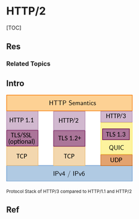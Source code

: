 # HTTP/2

[TOC]



## Res
### Related Topics



## Intro
[![img](../../../../../../../../Assets/Pics/336px-HTTP-1.1_vs._HTTP-2_vs._HTTP-3_Protocol_Stack.svg.png)](https://en.wikipedia.org/wiki/File:HTTP-1.1_vs._HTTP-2_vs._HTTP-3_Protocol_Stack.svg)

<small>Protocol Stack of HTTP/3 compared to HTTP/1.1 and HTTP/2</small>



## Ref

